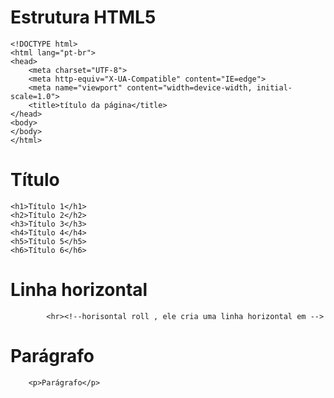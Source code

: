 # Estrutura HTML5
```
<!DOCTYPE html>
<html lang="pt-br">
<head>
    <meta charset="UTF-8">
    <meta http-equiv="X-UA-Compatible" content="IE=edge">
    <meta name="viewport" content="width=device-width, initial-scale=1.0">
    <title>título da página</title>
</head>
<body>
</body>
</html>

```
# Título
```
<h1>Título 1</h1>
<h2>Título 2</h2>
<h3>Título 3</h3>
<h4>Título 4</h4>
<h5>Título 5</h5>
<h6>Título 6</h6>
```
# Linha horizontal
```
    	<hr><!--horisontal roll , ele cria uma linha horizontal em -->
```
# Parágrafo
        <p>Parágrafo</p>
